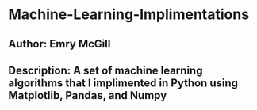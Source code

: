 # Machine-Learning-Implimentations
## Author: Emry McGill
## Description: A set of machine learning algorithms that I implimented in Python using Matplotlib, Pandas, and Numpy
